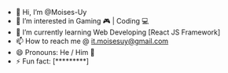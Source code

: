 - 👋 Hi, I’m @Moises-Uy
- 👀 I’m interested in Gaming 🎮 | Coding 💻 
- 🌱 I’m currently learning Web Developing [React JS Framework]
- 📫 How to reach me @ it.moisesuy@gmail.com
- 😄 Pronouns: He / Him 🗿
- ⚡ Fun fact: [*********]

<!---
Moises-Uy/Moises-Uy is a ✨ special ✨ repository because its `README.md` (this file) appears on your GitHub profile.
You can click the Preview link to take a look at your changes.
--->
